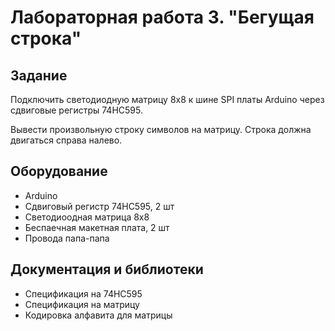 Лабораторная работа 3. "Бегущая строка"
=====


Задание
-----

Подключить светодиодную матрицу 8х8 к шине SPI платы Arduino через сдвиговые регистры 74HC595.

Вывести произвольную строку символов на матрицу. Строка должна двигаться справа налево.

Оборудование
-----

+ Arduino
+ Сдвиговый регистр 74HC595, 2 шт
+ Светодиоодная матрица 8х8
+ Беспаечная макетная плата, 2 шт
+ Провода папа-папа

Документация и библиотеки
-----

+ Спецификация на 74HC595
+ Спецификация на матрицу
+ Кодировка алфавита для матрицы
